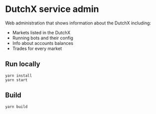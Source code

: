 # DutchX service admin
Web administration that shows information about the DutchX including:
* Markets listed in the DutchX
* Running bots and their config
* Info about accounts balances
* Trades for every market

## Run locally
```
yarn install
yarn start
```

## Build
```
yarn build
```